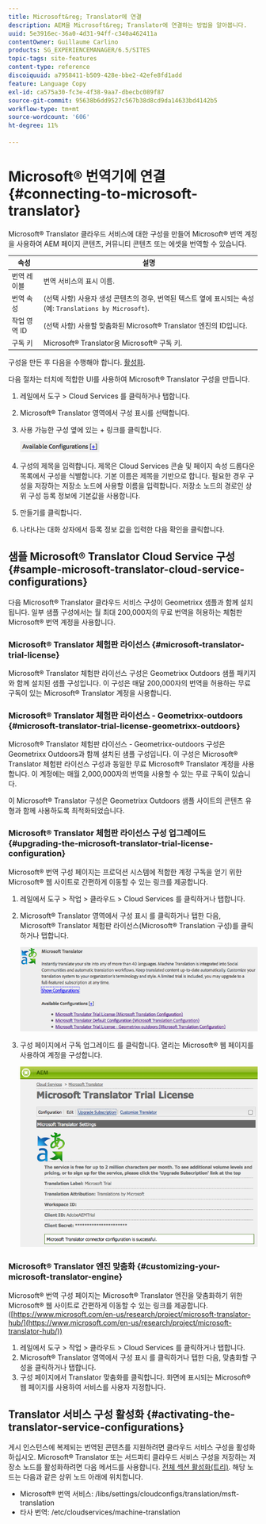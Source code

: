 ```yaml
---
title: Microsoft&reg; Translator에 연결
description: AEM을 Microsoft&reg; Translator에 연결하는 방법을 알아봅니다.
uuid: 5e3916ec-36a0-4d31-94ff-c340a462411a
contentOwner: Guillaume Carlino
products: SG_EXPERIENCEMANAGER/6.5/SITES
topic-tags: site-features
content-type: reference
discoiquuid: a7958411-b509-428e-bbe2-42efe8fd1add
feature: Language Copy
exl-id: ca575a30-fc3e-4f38-9aa7-dbecbc089f87
source-git-commit: 95638b6dd9527c567b38d8cd9da14633bd4142b5
workflow-type: tm+mt
source-wordcount: '606'
ht-degree: 11%

---
```


# Microsoft® 번역기에 연결{#connecting-to-microsoft-translator}

Microsoft® Translator 클라우드 서비스에 대한 구성을 만들어 Microsoft® 번역 계정을 사용하여 AEM 페이지 콘텐츠, 커뮤니티 콘텐츠 또는 에셋을 번역할 수 있습니다.

| 속성 | 설명 |
|---|---|
| 번역 레이블 | 번역 서비스의 표시 이름. |
| 번역 속성 | (선택 사항) 사용자 생성 콘텐츠의 경우, 번역된 텍스트 옆에 표시되는 속성 (예: `Translations by Microsoft`). |
| 작업 영역 ID | (선택 사항) 사용할 맞춤화된 Microsoft® Translator 엔진의 ID입니다. |
| 구독 키 | Microsoft® Translator용 Microsoft® 구독 키. |

구성을 만든 후 다음을 수행해야 합니다. [활성화](/help/sites-administering/tc-msconf.md#activating-the-translator-service-configurations).

다음 절차는 터치에 적합한 UI를 사용하여 Microsoft® Translator 구성을 만듭니다.

1. 레일에서 도구 > Cloud Services 를 클릭하거나 탭합니다.
1. Microsoft® Translator 영역에서 구성 표시를 선택합니다.
1. 사용 가능한 구성 옆에 있는 + 링크를 클릭합니다.

   ![chlimage_1-382](assets/chlimage_1-382.png)

1. 구성의 제목을 입력합니다. 제목은 Cloud Services 콘솔 및 페이지 속성 드롭다운 목록에서 구성을 식별합니다. 기본 이름은 제목을 기반으로 합니다. 필요한 경우 구성을 저장하는 저장소 노드에 사용할 이름을 입력합니다. 저장소 노드의 경로인 상위 구성 등록 정보에 기본값을 사용합니다.
1. 만들기를 클릭합니다.
1. 나타나는 대화 상자에서 등록 정보 값을 입력한 다음 확인을 클릭합니다.

## 샘플 Microsoft® Translator Cloud Service 구성 {#sample-microsoft-translator-cloud-service-configurations}

다음 Microsoft® Translator 클라우드 서비스 구성이 Geometrixx 샘플과 함께 설치됩니다. 일부 샘플 구성에서는 월 최대 200,000자의 무료 번역을 허용하는 체험판 Microsoft® 번역 계정을 사용합니다.

### Microsoft® Translator 체험판 라이선스 {#microsoft-translator-trial-license}

Microsoft® Translator 체험판 라이선스 구성은 Geometrixx Outdoors 샘플 패키지와 함께 설치된 샘플 구성입니다. 이 구성은 매달 200,000자의 번역을 허용하는 무료 구독이 있는 Microsoft® Translator 계정을 사용합니다.

### Microsoft® Translator 체험판 라이선스 - Geometrixx-outdoors {#microsoft-translator-trial-license-geometrixx-outdoors}

Microsoft® Translator 체험판 라이선스 - Geometrixx-outdoors 구성은 Geometrixx Outdoors과 함께 설치된 샘플 구성입니다. 이 구성은 Microsoft® Translator 체험판 라이선스 구성과 동일한 무료 Microsoft® Translator 계정을 사용합니다. 이 계정에는 매월 2,000,000자의 번역을 사용할 수 있는 무료 구독이 있습니다.

이 Microsoft® Translator 구성은 Geometrixx Outdoors 샘플 사이트의 콘텐츠 유형과 함께 사용하도록 최적화되었습니다.

### Microsoft® Translator 체험판 라이선스 구성 업그레이드 {#upgrading-the-microsoft-translator-trial-license-configuration}

Microsoft® 번역 구성 페이지는 프로덕션 시스템에 적합한 계정 구독을 얻기 위한 Microsoft® 웹 사이트로 간편하게 이동할 수 있는 링크를 제공합니다.

1. 레일에서 도구 > 작업 > 클라우드 > Cloud Services 를 클릭하거나 탭합니다.
1. Microsoft® Translator 영역에서 구성 표시 를 클릭하거나 탭한 다음, Microsoft® Translator 체험판 라이선스(Microsoft® Translation 구성)를 클릭하거나 탭합니다.

   ![chlimage_1-383](assets/chlimage_1-383.png)

1. 구성 페이지에서 구독 업그레이드 를 클릭합니다. 열리는 Microsoft® 웹 페이지를 사용하여 계정을 구성합니다.

   ![chlimage_1-384](assets/chlimage_1-384.png)

### Microsoft® Translator 엔진 맞춤화 {#customizing-your-microsoft-translator-engine}

Microsoft® 번역 구성 페이지는 Microsoft® Translator 엔진을 맞춤화하기 위한 Microsoft® 웹 사이트로 간편하게 이동할 수 있는 링크를 제공합니다. ([https://www.microsoft.com/en-us/research/project/microsoft-translator-hub/](https://www.microsoft.com/en-us/research/project/microsoft-translator-hub/))

1. 레일에서 도구 > 작업 > 클라우드 > Cloud Services 를 클릭하거나 탭합니다.
1. Microsoft® Translator 영역에서 구성 표시 를 클릭하거나 탭한 다음, 맞춤화할 구성을 클릭하거나 탭합니다.
1. 구성 페이지에서 Translator 맞춤화를 클릭합니다. 화면에 표시되는 Microsoft® 웹 페이지를 사용하여 서비스를 사용자 지정합니다.

## Translator 서비스 구성 활성화 {#activating-the-translator-service-configurations}

게시 인스턴스에 복제되는 번역된 콘텐츠를 지원하려면 클라우드 서비스 구성을 활성화하십시오. Microsoft® Translator 또는 서드파티 클라우드 서비스 구성을 저장하는 저장소 노드를 활성화하려면 다음 메서드를 사용합니다. [전체 섹션 활성화(트리)](/help/sites-authoring/publishing-pages.md#publishing-and-unpublishing-a-tree). 해당 노드는 다음과 같은 상위 노드 아래에 위치합니다.

* Microsoft® 번역 서비스: /libs/settings/cloudconfigs/translation/msft-translation
* 타사 번역: /etc/cloudservices/machine-translation
